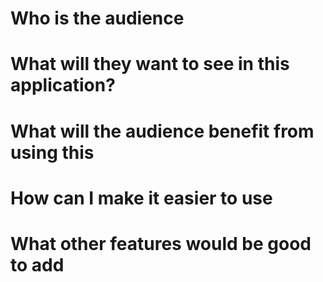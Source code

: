 # Who is the audience
# What will they want to see in this application?
# What will the audience benefit from using this
# How can I make it easier to use
# What other features would be good to add